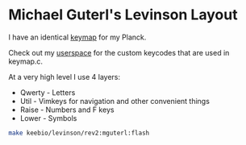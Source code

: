 # Michael Guterl's Levinson Layout

I have an identical [keymap](/keyboards/planck/keymaps/mguterl) for my
Planck.

Check out my [userspace](/users/mguterl) for the custom keycodes that are used
in keymap.c.

At a very high level I use 4 layers:

* Qwerty - Letters
* Util   - Vimkeys for navigation and other convenient things
* Raise  - Numbers and F keys
* Lower  - Symbols

```sh
make keebio/levinson/rev2:mguterl:flash
```
